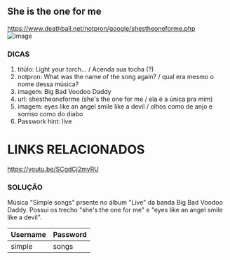 ## She is the one for me
https://www.deathball.net/notpron/google/shestheoneforme.php
<br>
![image](https://user-images.githubusercontent.com/51168329/153721602-e86ea25c-843c-4c1c-8ab0-22ade2353220.png)

### DICAS
1) titúlo: Light your torch... / Acenda sua tocha (?)
2) notpron: What was the name of the song again? / qual era mesmo o nome dessa música? 
3) imagem: Big Bad Voodoo Daddy 
4) url: shestheoneforme (she's the one for me / ela é a única pra mim)
5) imagem: eyes like an angel smile like a devil / olhos como de anjo e sorriso como do diabo
6) Passwork hint: live

# LINKS RELACIONADOS
https://youtu.be/SCgdCj2myRU

### SOLUÇÃO
Música "Simple songs" prsente no álbum "Live" da banda Big Bad Voodoo Daddy.
Possui os trecho "she's the one for me"  e "eyes like an angel smile like a devil".

| Username | Password |
|:---------|:---------|
| simple   | songs    |
